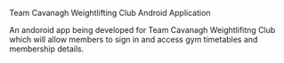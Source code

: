 Team Cavanagh Weightlifting Club Android Application

An andoroid app being developed for Team Cavanagh Weightlifitng Club which will allow members to sign in and access gym timetables and membership details.
